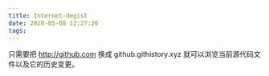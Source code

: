 ```yaml
---
title: Internet-degist
date: 2020-05-08 12:27:26
tags:
---
```


只需要把 http://github.com 换成 github.githistory.xyz 就可以浏览当前源代码文件以及它的历史变更。

